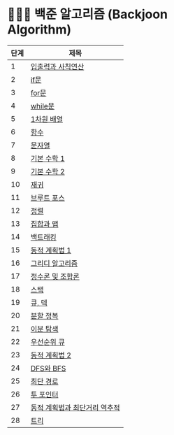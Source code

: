 # 👨🏻‍💻 백준 알고리즘 (Backjoon Algorithm)



| 단계 | 제목                                                         |
| ---- | ------------------------------------------------------------ |
| 1    | [입출력과 사칙연산](https://www.acmicpc.net/step/1)          |
| 2    | [if문](https://www.acmicpc.net/step/4)                       |
| 3    | [for문](https://www.acmicpc.net/step/3)                      |
| 4    | [while문](https://www.acmicpc.net/step/2)                    |
| 5    | [1차원 배열](https://www.acmicpc.net/step/6)                 |
| 6    | [함수](https://www.acmicpc.net/step/5)                       |
| 7    | [문자열](https://www.acmicpc.net/step/7)                     |
| 8    | [기본 수학 1](https://www.acmicpc.net/step/8)                |
| 9    | [기본 수학 2](https://www.acmicpc.net/step/10)               |
| 10   | [재귀](https://www.acmicpc.net/step/19)                      |
| 11   | [브루트 포스](https://www.acmicpc.net/step/22)               |
| 12   | [정렬](https://www.acmicpc.net/step/9)                       |
| 13   | [집합과 맵](https://www.acmicpc.net/step/49)                 |
| 14   | [백트래킹](https://www.acmicpc.net/step/34)                  |
| 15   | [동적 계획법 1](https://www.acmicpc.net/step/16)             |
| 16   | [그리디 알고리즘](https://www.acmicpc.net/step/33)           |
| 17   | [정수론 및 조합론](https://www.acmicpc.net/step/18)          |
| 18   | [스택](https://www.acmicpc.net/step/11)                      |
| 19   | [큐, 덱](https://www.acmicpc.net/step/12)                    |
| 20   | [분할 정복](https://www.acmicpc.net/step/20)                 |
| 21   | [이분 탐색](https://www.acmicpc.net/step/29)                 |
| 22   | [우선순위 큐](https://www.acmicpc.net/step/13)               |
| 23   | [동적 계획법 2](https://www.acmicpc.net/step/17)             |
| 24   | [DFS와 BFS](https://www.acmicpc.net/step/24)                 |
| 25   | [최단 경로](https://www.acmicpc.net/step/26)                 |
| 26   | [투 포인터](https://www.acmicpc.net/step/59)                 |
| 27   | [동적 계획법과 최단거리 역추적](https://www.acmicpc.net/step/41) |
| 28   | [트리](https://www.acmicpc.net/step/23)                      |

